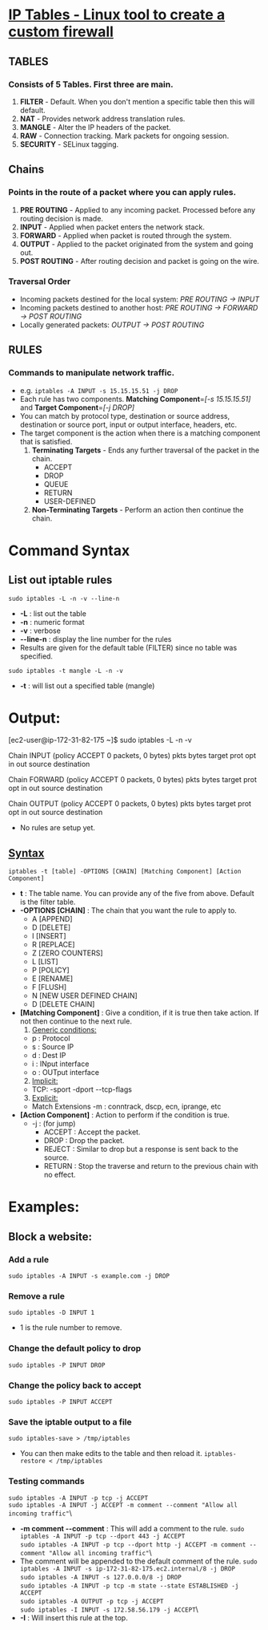 # [IP Tables - Linux tool to create a custom firewall](https://www.frozentux.net/iptables-tutorial/chunkyhtml/)

## TABLES
### Consists of 5 Tables. First three are main.
1. **FILTER** - Default. When you don't mention a specific table then this will default. 
2. **NAT** - Provides network address translation rules. 
3. **MANGLE** - Alter the IP headers of the packet.
4. **RAW** - Connection tracking. Mark packets for ongoing session.
5. **SECURITY** - SELinux tagging. 

## Chains
### Points in the route of a packet where you can apply rules. 
1. **PRE ROUTING** - Applied to any incoming packet. Processed before any routing decision is made.
2. **INPUT** - Applied when packet enters the network stack.
3. **FORWARD** - Applied when packet is routed through the system.
4. **OUTPUT** - Applied to the packet originated from the system and going out.
5. **POST ROUTING** - After routing decision and packet is going on the wire.

### Traversal Order
- Incoming packets destined for the local system: *PRE ROUTING -> INPUT*
- Incoming packets destined to another host: *PRE ROUTING -> FORWARD -> POST ROUTING*
- Locally generated packets: *OUTPUT -> POST ROUTING*

## RULES
### Commands to manipulate network traffic.
- e.g. `iptables -A INPUT -s 15.15.15.51 -j DROP`
- Each rule has two components. **Matching Component**=*[-s 15.15.15.51]* and **Target Component**=*[-j DROP]*
- You can match by protocol type, destination or source address, destination or source port, input or output interface, headers, etc.
- The target component is the action when there is a matching component that is satisfied.
  1. **Terminating Targets** - Ends any further traversal of the packet in the chain.
     - ACCEPT
     - DROP
     - QUEUE
     - RETURN
     - USER-DEFINED
  2. **Non-Terminating Targets** - Perform an action then continue the chain. 


# Command Syntax

## List out iptable rules
`sudo iptables -L -n -v --line-n`
- **-L** : list out the table
- **-n** : numeric format
- **-v** : verbose
- **--line-n** : display the line number for the rules
- Results are given for the default table (FILTER) since no table was specified.

`sudo iptables -t mangle -L -n -v`
- **-t** : will list out a specified table (mangle)

# Output:
[ec2-user@ip-172-31-82-175 ~]$ sudo iptables -L -n -v

Chain INPUT (policy ACCEPT 0 packets, 0 bytes)
 pkts bytes target     prot opt in     out     source               destination         

Chain FORWARD (policy ACCEPT 0 packets, 0 bytes)
 pkts bytes target     prot opt in     out     source               destination         

Chain OUTPUT (policy ACCEPT 0 packets, 0 bytes)
 pkts bytes target     prot opt in     out     source               destination    

- No rules are setup yet.

## [Syntax](https://www.frozentux.net/iptables-tutorial/chunkyhtml/c1914.html)
`iptables -t [table] -OPTIONS [CHAIN] [Matching Component] [Action Component]`
- **t** : The table name. You can provide any of the five from above. Default is the filter table.
- **-OPTIONS [CHAIN]** : The chain that you want the rule to apply to.
  - A [APPEND] 
  - D [DELETE]
  - I [INSERT]
  - R [REPLACE]
  - Z [ZERO COUNTERS]
  - L [LIST]
  - P [POLICY]
  - E [RENAME]
  - F [FLUSH]
  - N [NEW USER DEFINED CHAIN]
  - D [DELETE CHAIN]
- **[Matching Component]** : Give a condition, if it is true then take action. If not then continue to the next rule.
  1. [Generic conditions:](https://www.frozentux.net/iptables-tutorial/chunkyhtml/c2264.html)
    - p : Protocol
    - s : Source IP
    - d : Dest IP
    - i : INput interface
    - o : OUTput interface
  2. [Implicit:](https://www.frozentux.net/iptables-tutorial/chunkyhtml/x2436.html)
    - TCP:
      -sport
      -dport
    --tcp-flags
  3. [Explicit:](https://www.frozentux.net/iptables-tutorial/chunkyhtml/x2702.html)
    - Match Extensions
    -m : conntrack, dscp, ecn, iprange, etc
- **[Action Component]** : Action to perform if the condition is true.
  - -j : (for jump)
    - ACCEPT : Accept the packet.
    - DROP : Drop the packet.
    - REJECT : Similar to drop but a response is sent back to the source.
    - RETURN : Stop the traverse and return to the previous chain with no effect.

# Examples:

## Block a website:

### Add a rule
`sudo iptables -A INPUT -s example.com -j DROP`

### Remove a rule
`sudo iptables -D INPUT 1`
- 1 is the rule number to remove.

### Change the default policy to drop
`sudo iptables -P INPUT DROP`

### Change the policy back to accept
`sudo iptables -P INPUT ACCEPT`

### Save the iptable output to a file
`sudo iptables-save > /tmp/iptables`
- You can then make edits to the table and then reload it.
`iptables-restore < /tmp/iptables`

### Testing commands
`sudo iptables -A INPUT -p tcp -j ACCEPT`\
`sudo iptables -A INPUT -j ACCEPT -m comment --comment "Allow all incoming traffic"`\
- **-m comment --comment** : This will add a comment to the rule.
`sudo iptables -A INPUT -p tcp --dport 443 -j ACCEPT`\
`sudo iptables -A INPUT -p tcp --dport http -j ACCEPT -m comment --comment "Allow all incoming traffic"`\
- The comment will be appended to the default comment of the rule.
`sudo iptables -A INPUT -s ip-172-31-82-175.ec2.internal/8 -j DROP`\
`sudo iptables -A INPUT -s 127.0.0.0/8 -j DROP`\
`sudo iptables -A INPUT -p tcp -m state --state ESTABLISHED -j ACCEPT`\
`sudo iptables -A OUTPUT -p tcp -j ACCEPT`\
`sudo iptables -I INPUT -s 172.58.56.179 -j ACCEPT`\
- **-I** : Will insert this rule at the top.